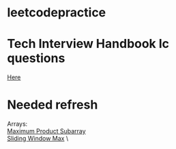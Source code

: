 # leetcodepractice

# Tech Interview Handbook lc questions
[Here](https://leetcode.com/list/9h4lgwl2/)

# Needed refresh
Arrays: \
[Maximum Product Subarray](https://leetcode.com/problems/maximum-subarray/) \
[Sliding Window Max](https://leetcode.com/problems/sliding-window-maximum/) \
